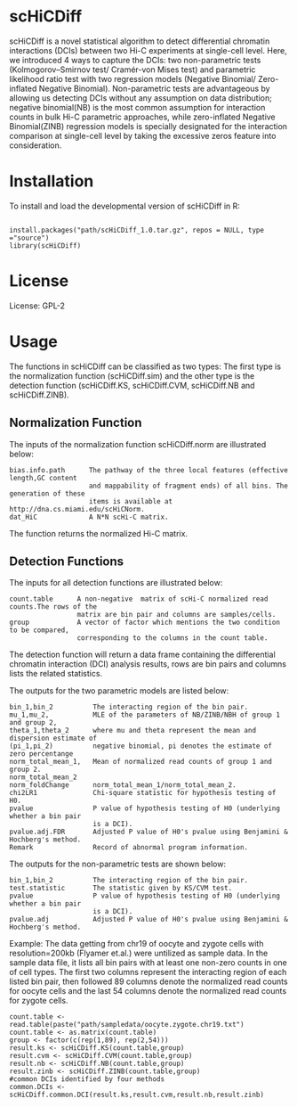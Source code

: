 # scHiCDiff

scHiCDiff is a novel statistical algorithm to detect differential chromatin interactions (DCIs) between two Hi-C experiments at single-cell level. Here, we introduced 4 ways to capture the DCIs: two non-parametric tests (Kolmogorov–Smirnov test/ Cramér-von Mises test) and parametric likelihood ratio test with two regression models (Negative Binomial/ Zero-inflated Negative Binomial). Non-parametric tests are advantageous by allowing us detecting DCIs without any assumption on data distribution; negative binomial(NB) is the most common assumption for interaction counts in bulk Hi-C parametric approaches, while zero-inflated Negative Binomial(ZINB) regression models is specially designated for the interaction comparison at single-cell level by taking the excessive zeros feature into consideration.


# Installation

To install and load the developmental version of scHiCDiff in R:

```

install.packages("path/scHiCDiff_1.0.tar.gz", repos = NULL, type ="source")
library(scHiCDiff)

```
# License

License: GPL-2

# Usage

The functions in scHiCDiff can be classified as two types: The first type is the normalization function (scHiCDiff.sim) and the other type is the detection function (scHiCDiff.KS, scHiCDiff.CVM, scHiCDiff.NB and scHiCDiff.ZINB). 

## Normalization Function

The inputs of the normalization function scHiCDiff.norm are illustrated below:

``` 
bias.info.path      The pathway of the three local features (effective length,GC content 
                    and mappability of fragment ends) of all bins. The generation of these 
                    items is available at http://dna.cs.miami.edu/scHiCNorm.
dat_HiC             A N*N scHi-C matrix.
```

The function returns the normalized Hi-C matrix.




## Detection Functions

The inputs for all detection functions are illustrated below:

```
count.table      A non-negative  matrix of scHi-C normalized read counts.The rows of the 
                 matrix are bin pair and columns are samples/cells.
group            A vector of factor which mentions the two condition to be compared, 
                 corresponding to the columns in the count table.
```

The detection function will return a data frame containing the differential chromatin interaction (DCI) analysis results, rows are bin pairs and columns lists the related statistics.

The outputs for the two parametric models are listed below:

```
bin_1,bin_2          The interacting region of the bin pair.
mu_1,mu_2,           MLE of the parameters of NB/ZINB/NBH of group 1 and group 2,
theta_1,theta_2      where mu and theta represent the mean and dispersion estimate of
(pi_1,pi_2)          negative binomial, pi denotes the estimate of zero percentange
norm_total_mean_1,   Mean of normalized read counts of group 1 and group 2.
norm_total_mean_2
norm_foldChange      norm_total_mean_1/norm_total_mean_2.
chi2LR1              Chi-square statistic for hypothesis testing of H0.
pvalue               P value of hypothesis testing of H0 (underlying whether a bin pair 
                     is a DCI).
pvalue.adj.FDR       Adjusted P value of H0's pvalue using Benjamini & Hochberg's method.
Remark               Record of abnormal program information.
```
The outputs for the non-parametric tests are shown below:

```
bin_1,bin_2          The interacting region of the bin pair.
test.statistic       The statistic given by KS/CVM test.
pvalue               P value of hypothesis testing of H0 (underlying whether a bin pair 
                     is a DCI).
pvalue.adj           Adjusted P value of H0's pvalue using Benjamini & Hochberg's method.
```

Example: The data getting from chr19 of oocyte and zygote cells with resolution=200kb (Flyamer et.al.) were untilized as sample data. In the sample data file, it lists all bin pairs with at least one non-zero counts in one of cell types. The first two columns represent the interacting region of each listed bin pair, then followed 89 columns denote the normalized read counts for oocyte cells and the last 54 columns denote the normalized read counts for zygote cells.


```
count.table <- read.table(paste("path/sampledata/oocyte.zygote.chr19.txt")
count.table <- as.matrix(count.table)
group <- factor(c(rep(1,89), rep(2,54)))
result.ks <- scHiCDiff.KS(count.table,group)
result.cvm <- scHiCDiff.CVM(count.table,group)
result.nb <- scHiCDiff.NB(count.table,group)
result.zinb <- scHiCDiff.ZINB(count.table,group)
#common DCIs identified by four methods
common.DCIs <- scHiCDiff.common.DCI(result.ks,result.cvm,result.nb,result.zinb)
```







